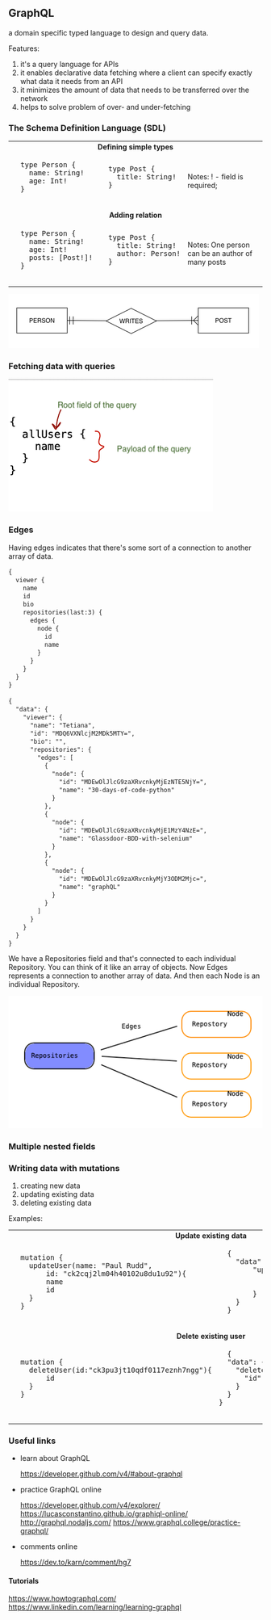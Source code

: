 ## GraphQL

a domain specific typed language to design and query data.

Features:

1. it's a query language for APIs 
2. it enables declarative data fetching where a client can specify exactly what data it needs from an API
3. it minimizes the amount of data that needs to be transferred over the network
4. helps to solve problem of over- and under-fetching

### The Schema Definition Language (SDL)

<table>
    <tr>
        <td align=center colspan=3><b>Defining simple types</b></td>
    </tr>
    <tr>
        <td>
        <pre>
  type Person {
    name: String!
    age: Int!
  }
        </pre>
        </td>
        <td align=top>
        <pre>
  type Post {
    title: String!
  }
        </pre>
        </td>
        <td>Notes: ! - field is required; </td>
    </tr>
    <tr>
        <td align=center colspan=3><b>Adding relation</b></td>
    </tr>
    <tr>
        <td>
        <pre>
  type Person {
    name: String!
    age: Int!
    posts: [Post!]!
  }
        </pre>
        </td>
        <td>
        <pre>
  type Post {
    title: String!
    author: Person!
  }
        </pre>
        </td>
        <td>Notes: One person can be an author of many posts </td>
    </tr>
</table>

![1-to-many relation](relation.png)

### Fetching data with queries

![query example](fetching_data_with_queries.png)

### Edges

Having edges indicates that there's some sort of a connection to another array of data. 

```text
{
  viewer {
    name
    id
    bio
    repositories(last:3) {
      edges {
        node {
          id
          name
        }
      }
    }
  }
}

{
  "data": {
    "viewer": {
      "name": "Tetiana",
      "id": "MDQ6VXNlcjM2MDk5MTY=",
      "bio": "",
      "repositories": {
        "edges": [
          {
            "node": {
              "id": "MDEwOlJlcG9zaXRvcnkyMjEzNTE5NjY=",
              "name": "30-days-of-code-python"
            }
          },
          {
            "node": {
              "id": "MDEwOlJlcG9zaXRvcnkyMjE1MzY4NzE=",
              "name": "Glassdoor-BDD-with-selenium"
            }
          },
          {
            "node": {
              "id": "MDEwOlJlcG9zaXRvcnkyMjY3ODM2Mjc=",
              "name": "graphQL"
            }
          }
        ]
      }
    }
  }
}
```
 We have a Repositories field and that's connected to each individual Repository. 
 You can think of it like an array of objects. 
 Now Edges represents a connection to another array of data. 
 And then each Node is an individual Repository.

![](edges.png)

### Multiple nested fields



### Writing data with mutations

1. creating new data
2. updating existing data
3. deleting existing data

Examples:

<table>
    <tr>
        <td align=center colspan=2><b>Update existing data</b></td>
    </tr>
    <tr>
        <td>
        <pre>
  mutation {
    updateUser(name: "Paul Rudd", 
        id: "ck2cqj2lm04h40102u8du1u92"){
        name
        id
    }
  }
        </pre>
        </td>
        <td>
        <pre>
  {
    "data": {
        "updateUser": {
            "name": "Paul Rudd",
            "id": "ck2cqj2lm04h40102u8du1u92"
        }
    }
  }
        </pre>
        </td>
    </tr>
    <tr>
        <td align=center colspan=3><b>Delete existing user</b></td>
    </tr>
    <tr>
        <td>
        <pre>
  mutation {
    deleteUser(id:"ck3pu3jt10qdf0117eznh7ngg"){
        id
    }
  }
        </pre>
        </td>
        <td>
        <pre>
  {
  "data": {
    "deleteUser": {
      "id": "ck3pu3jt10qdf0117eznh7ngg"
    }
  }
}
        </pre>
        </td>
    </tr>
</table>


### Useful links

- learn about GraphQL
    
    https://developer.github.com/v4/#about-graphql

- practice GraphQL online
    
    https://developer.github.com/v4/explorer/
    https://lucasconstantino.github.io/graphiql-online/
    http://graphql.nodaljs.com/
    https://www.graphql.college/practice-graphql/
    
- comments online
    
    https://dev.to/karn/comment/hg7
    
    
#### Tutorials

https://www.howtographql.com/
https://www.linkedin.com/learning/learning-graphql

    


